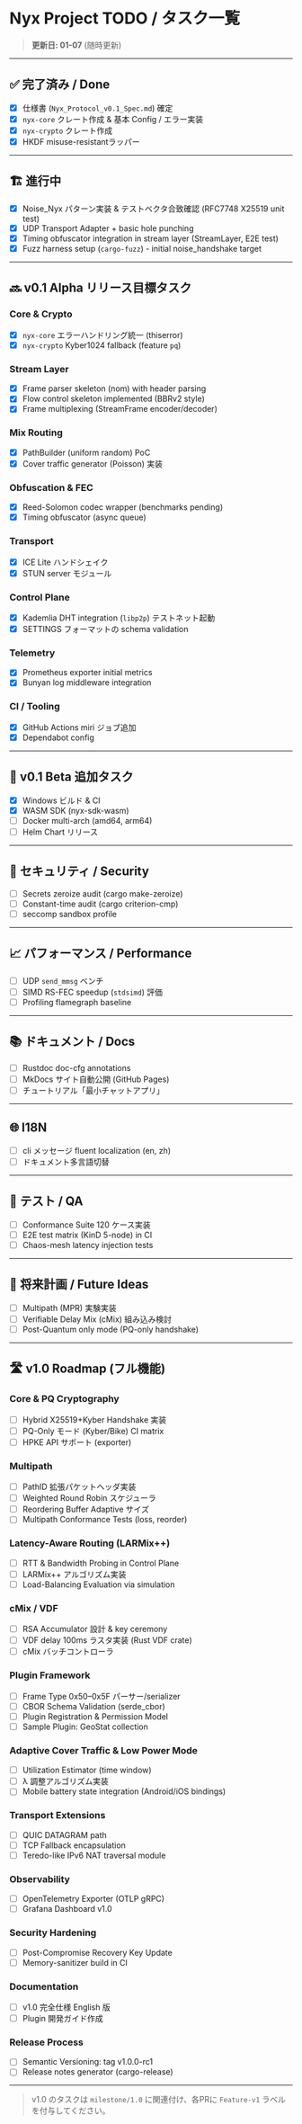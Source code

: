 # Nyx Project TODO / タスク一覧

> **更新日: 01-07** (随時更新)

---

## ✅ 完了済み / Done
- [x] 仕様書 (`Nyx_Protocol_v0.1_Spec.md`) 確定
- [x] `nyx-core` クレート作成 & 基本 Config / エラー実装
- [x] `nyx-crypto` クレート作成
- [x] HKDF misuse-resistantラッパー

---

## 🏗️ 進行中
- [x] Noise_Nyx パターン実装 & テストベクタ合致確認 (RFC7748 X25519 unit test)
- [x] UDP Transport Adapter + basic hole punching
- [x] Timing obfuscator integration in stream layer (StreamLayer, E2E test)
- [x] Fuzz harness setup (`cargo-fuzz`) - initial noise_handshake target

---

## 🔜 v0.1 Alpha リリース目標タスク
### Core & Crypto
- [x] `nyx-core` エラーハンドリング統一 (thiserror)
- [x] `nyx-crypto` Kyber1024 fallback (feature `pq`)

### Stream Layer
- [x] Frame parser skeleton (nom) with header parsing
- [x] Flow control skeleton implemented (BBRv2 style)
- [x] Frame multiplexing (StreamFrame encoder/decoder)

### Mix Routing
- [x] PathBuilder (uniform random) PoC
- [x] Cover traffic generator (Poisson) 実装

### Obfuscation & FEC
- [x] Reed-Solomon codec wrapper (benchmarks pending)
- [x] Timing obfuscator (async queue)

### Transport
- [x] ICE Lite ハンドシェイク
- [x] STUN server モジュール

### Control Plane
- [x] Kademlia DHT integration (`libp2p`) テストネット起動
- [x] SETTINGS フォーマットの schema validation

### Telemetry
- [x] Prometheus exporter initial metrics
- [x] Bunyan log middleware integration

### CI / Tooling
- [x] GitHub Actions miri ジョブ追加
- [x] Dependabot config

---

## 🚀 v0.1 Beta 追加タスク
- [x] Windows ビルド & CI
- [x] WASM SDK (nyx-sdk-wasm)
- [ ] Docker multi-arch (amd64, arm64)
- [ ] Helm Chart リリース

---

## 🔐 セキュリティ / Security
- [ ] Secrets zeroize audit (cargo make-zeroize)
- [ ] Constant-time audit (cargo criterion-cmp)
- [ ] seccomp sandbox profile

---

## 📈 パフォーマンス / Performance
- [ ] UDP `send_mmsg` ベンチ
- [ ] SIMD RS-FEC speedup (`stdsimd`) 評価
- [ ] Profiling flamegraph baseline

---

## 📚 ドキュメント / Docs
- [ ] Rustdoc doc-cfg annotations
- [ ] MkDocs サイト自動公開 (GitHub Pages)
- [ ] チュートリアル「最小チャットアプリ」

---

## 🌐 I18N
- [ ] cli メッセージ fluent localization (en, zh)
- [ ] ドキュメント多言語切替

---

## 🧪 テスト / QA
- [ ] Conformance Suite 120 ケース実装
- [ ] E2E test matrix (KinD 5-node) in CI
- [ ] Chaos-mesh latency injection tests

---

## 🔮 将来計画 / Future Ideas
- [ ] Multipath (MPR) 実験実装
- [ ] Verifiable Delay Mix (cMix) 組み込み検討
- [ ] Post-Quantum only mode (PQ-only handshake)

---

## 🛣️ v1.0 Roadmap (フル機能)
### Core & PQ Cryptography
- [ ] Hybrid X25519+Kyber Handshake 実装
- [ ] PQ-Only モード (Kyber/Bike) CI  matrix
- [ ] HPKE API サポート (exporter)

### Multipath
- [ ] PathID 拡張パケットヘッダ実装
- [ ] Weighted Round Robin スケジューラ
- [ ] Reordering Buffer Adaptive サイズ
- [ ] Multipath Conformance Tests (loss, reorder)

### Latency-Aware Routing (LARMix++)
- [ ] RTT & Bandwidth Probing in Control Plane
- [ ] LARMix++ アルゴリズム実装
- [ ] Load-Balancing Evaluation via simulation

### cMix / VDF
- [ ] RSA Accumulator 設計 & key ceremony
- [ ] VDF delay 100ms ラスタ実装 (Rust VDF crate)
- [ ] cMix バッチコントローラ

### Plugin Framework
- [ ] Frame Type 0x50–0x5F パーサー/serializer
- [ ] CBOR Schema Validation (serde_cbor)
- [ ] Plugin Registration & Permission Model
- [ ] Sample Plugin: GeoStat collection

### Adaptive Cover Traffic & Low Power Mode
- [ ] Utilization Estimator (time window)
- [ ] λ 調整アルゴリズム実装
- [ ] Mobile battery state integration (Android/iOS bindings)

### Transport Extensions
- [ ] QUIC DATAGRAM path
- [ ] TCP Fallback encapsulation
- [ ] Teredo-like IPv6 NAT traversal module

### Observability
- [ ] OpenTelemetry Exporter (OTLP gRPC)
- [ ] Grafana Dashboard v1.0

### Security Hardening
- [ ] Post-Compromise Recovery Key Update
- [ ] Memory-sanitizer build in CI

### Documentation
- [ ] v1.0 完全仕様 English 版
- [ ] Plugin 開発ガイド作成

### Release Process
- [ ] Semantic Versioning: tag v1.0.0-rc1
- [ ] Release notes generator (cargo-release)

---

> v1.0 のタスクは `milestone/1.0` に関連付け、各PRに `Feature-v1` ラベルを付与してください。 
